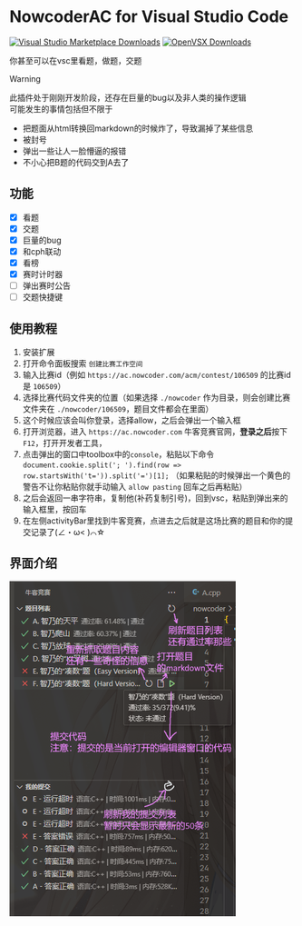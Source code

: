 # NowcoderAC for Visual Studio Code

[![Visual Studio Marketplace Downloads](https://img.shields.io/visual-studio-marketplace/d/dogdie233.nowcoderac?labelColor=24acf2&color=333333&label=VSMarketplace)](https://marketplace.visualstudio.com/items?itemName=dogdie233.nowcoderac)
[![OpenVSX Downloads](https://img.shields.io/open-vsx/dt/dogdie233/nowcoderac?labelColor=a60ee5&color=333333&label=OpenVSX)](https://open-vsx.org/extension/dogdie233/nowcoderac)

你甚至可以在vsc里看题，做题，交题

> [!WARNING]  
> 此插件处于刚刚开发阶段，还存在巨量的bug以及非人类的操作逻辑  
> 可能发生的事情包括但不限于  
> 
>  - 把题面从html转换回markdown的时候炸了，导致漏掉了某些信息
>  - 被封号
>  - 弹出一些让人一脸懵逼的报错
>  - 不小心把B题的代码交到A去了

## 功能

 - [x] 看题
 - [x] 交题
 - [x] 巨量的bug
 - [x] 和cph联动
 - [x] 看榜
 - [x] 赛时计时器
 - [ ] 弹出赛时公告
 - [ ] 交题快捷键

## 使用教程

 1. 安装扩展
 2. 打开命令面板搜索 `创建比赛工作空间`
 3. 输入比赛id（例如 `https://ac.nowcoder.com/acm/contest/106509` 的比赛id是 `106509`）
 4. 选择比赛代码文件夹的位置（如果选择 `./nowcoder` 作为目录，则会创建比赛文件夹在 `./nowcoder/106509`，题目文件都会在里面）
 5. 这个时候应该会叫你登录，选择allow，之后会弹出一个输入框
 6. 打开浏览器，进入 `https://ac.nowcoder.com` 牛客竞赛官网，**登录之后**按下`F12`，打开开发者工具，
 7. 点击弹出的窗口中toolbox中的`console`，粘贴以下命令 `document.cookie.split('; ').find(row => row.startsWith('t=')).split('=')[1];` （如果粘贴的时候弹出一个黄色的警告不让你粘贴你就手动输入 `allow pasting` 回车之后再粘贴）
 8. 之后会返回一串字符串，复制他(补药复制引号)，回到vsc，粘贴到弹出来的输入框里，按回车
 9. 在左侧activityBar里找到牛客竞赛，点进去之后就是这场比赛的题目和你的提交记录了(∠・ω< )⌒☆

## 界面介绍
![界面各个按钮的用途](images/ExplorerUsage.png)
